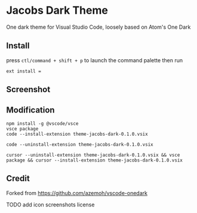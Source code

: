 # Jacobs Dark Theme

One dark theme for Visual Studio Code, loosely based on Atom's One Dark




## Install

press `ctl/command + shift + p` to launch the command palette then run
```
ext install =
```

## Screenshot


## Modification
```
npm install -g @vscode/vsce
vsce package
code --install-extension theme-jacobs-dark-0.1.0.vsix

code --uninstall-extension theme-jacobs-dark-0.1.0.vsix

cursor --uninstall-extension theme-jacobs-dark-0.1.0.vsix && vsce package && cursor --install-extension theme-jacobs-dark-0.1.0.vsix

```

## Credit
Forked from https://github.com/azemoh/vscode-onedark

TODO
add icon
screenshots
license